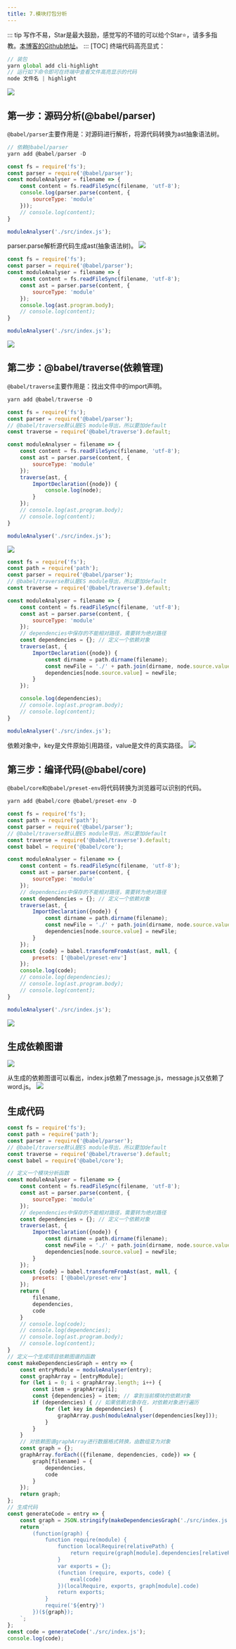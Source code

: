 ```yaml
---
title: 7.模块打包分析
---
```

::: tip
写作不易，Star是最大鼓励，感觉写的不错的可以给个Star⭐，请多多指教。[本博客的Github地址](https://github.com/liujie2019/VuePress-Blog)。
:::
[TOC]
终端代码高亮显式：
```js
// 装包
yarn global add cli-highlight
// 运行如下命令即可在终端中查看文件高亮显示的代码
node 文件名 | highlight
```
![](https://github.com/liujie2019/static_data/blob/master/img/20191209232130.png?raw=true)

## 第一步：源码分析(@babel/parser)
`@babel/parser`主要作用是：对源码进行解析，将源代码转换为ast抽象语法树。
```js
// 依赖@babel/parser
yarn add @babel/parser -D
```
```js
const fs = require('fs');
const parser = require('@babel/parser');
const moduleAnalyser = filename => {
    const content = fs.readFileSync(filename, 'utf-8');
    console.log(parser.parse(content, {
        sourceType: 'module'
    }));
    // console.log(content);
}

moduleAnalyser('./src/index.js');
```
parser.parse解析源代码生成ast(抽象语法树)。
![](https://github.com/liujie2019/static_data/blob/master/img/20191209232446.png?raw=true)

```js
const fs = require('fs');
const parser = require('@babel/parser');
const moduleAnalyser = filename => {
    const content = fs.readFileSync(filename, 'utf-8');
    const ast = parser.parse(content, {
        sourceType: 'module'
    });
    console.log(ast.program.body);
    // console.log(content);
}

moduleAnalyser('./src/index.js');
```
![](https://github.com/liujie2019/static_data/blob/master/img/20191209232559.png?raw=true)

## 第二步：@babel/traverse(依赖管理)
`@babel/traverse`主要作用是：找出文件中的import声明。
```js
yarn add @babel/traverse -D
```
```js
const fs = require('fs');
const parser = require('@babel/parser');
// @babel/traverse默认是ES module导出，所以要加default
const traverse = require('@babel/traverse').default;

const moduleAnalyser = filename => {
    const content = fs.readFileSync(filename, 'utf-8');
    const ast = parser.parse(content, {
        sourceType: 'module'
    });
    traverse(ast, {
        ImportDeclaration({node}) {
            console.log(node);
        }
    });
    // console.log(ast.program.body);
    // console.log(content);
}

moduleAnalyser('./src/index.js');
```
![](https://github.com/liujie2019/static_data/blob/master/img/20191209232719.png?raw=true)

```js
const fs = require('fs');
const path = require('path');
const parser = require('@babel/parser');
// @babel/traverse默认是ES module导出，所以要加default
const traverse = require('@babel/traverse').default;

const moduleAnalyser = filename => {
    const content = fs.readFileSync(filename, 'utf-8');
    const ast = parser.parse(content, {
        sourceType: 'module'
    });
    // dependencies中保存的不能相对路径，需要转为绝对路径
    const dependencies = {}; // 定义一个依赖对象
    traverse(ast, {
        ImportDeclaration({node}) {
            const dirname = path.dirname(filename);
            const newFile = './' + path.join(dirname, node.source.value);
            dependencies[node.source.value] = newFile;
        }
    });

    console.log(dependencies);
    // console.log(ast.program.body);
    // console.log(content);
}

moduleAnalyser('./src/index.js');
```
依赖对象中，key是文件原始引用路径，value是文件的真实路径。
![](https://github.com/liujie2019/static_data/blob/master/img/20191209232828.png?raw=true)

## 第三步：编译代码(@babel/core)
`@babel/core和@babel/preset-env`将代码转换为浏览器可以识别的代码。
```js
yarn add @babel/core @babel/preset-env -D
```
```js
const fs = require('fs');
const path = require('path');
const parser = require('@babel/parser');
// @babel/traverse默认是ES module导出，所以要加default
const traverse = require('@babel/traverse').default;
const babel = require('@babel/core');

const moduleAnalyser = filename => {
    const content = fs.readFileSync(filename, 'utf-8');
    const ast = parser.parse(content, {
        sourceType: 'module'
    });
    // dependencies中保存的不能相对路径，需要转为绝对路径
    const dependencies = {}; // 定义一个依赖对象
    traverse(ast, {
        ImportDeclaration({node}) {
            const dirname = path.dirname(filename);
            const newFile = './' + path.join(dirname, node.source.value);
            dependencies[node.source.value] = newFile;
        }
    });
    const {code} = babel.transformFromAst(ast, null, {
        presets: ['@babel/preset-env']
    });
    console.log(code);
    // console.log(dependencies);
    // console.log(ast.program.body);
    // console.log(content);
}

moduleAnalyser('./src/index.js');
```
![](https://github.com/liujie2019/static_data/blob/master/img/20191209233222.png?raw=true)

## 生成依赖图谱
![](https://github.com/liujie2019/static_data/blob/master/img/20191209233316.png?raw=true)

从生成的依赖图谱可以看出，index.js依赖了message.js，message.js又依赖了word.js。
![](https://github.com/liujie2019/static_data/blob/master/img/20191209233351.png?raw=true)

## 生成代码
```js
const fs = require('fs');
const path = require('path');
const parser = require('@babel/parser');
// @babel/traverse默认是ES module导出，所以要加default
const traverse = require('@babel/traverse').default;
const babel = require('@babel/core');

// 定义一个模块分析函数
const moduleAnalyser = filename => {
    const content = fs.readFileSync(filename, 'utf-8');
    const ast = parser.parse(content, {
        sourceType: 'module'
    });
    // dependencies中保存的不能相对路径，需要转为绝对路径
    const dependencies = {}; // 定义一个依赖对象
    traverse(ast, {
        ImportDeclaration({node}) {
            const dirname = path.dirname(filename);
            const newFile = './' + path.join(dirname, node.source.value);
            dependencies[node.source.value] = newFile;
        }
    });
    const {code} = babel.transformFromAst(ast, null, {
        presets: ['@babel/preset-env']
    });
    return {
        filename,
        dependencies,
        code
    }
    // console.log(code);
    // console.log(dependencies);
    // console.log(ast.program.body);
    // console.log(content);
}
// 定义一个生成项目依赖图谱的函数
const makeDependenciesGraph = entry => {
    const entryModule = moduleAnalyser(entry);
    const graphArray = [entryModule];
    for (let i = 0; i < graphArray.length; i++) {
        const item = graphArray[i];
        const {dependencies} = item; // 拿到当前模块的依赖对象
        if (dependencies) { // 如果依赖对象存在，对依赖对象进行遍历
            for (let key in dependencies) {
                graphArray.push(moduleAnalyser(dependencies[key]));
            }
        }
    }
    // 对依赖图谱graphArray进行数据格式转换，由数组变为对象
    const graph = {};
    graphArray.forEach(({filename, dependencies, code}) => {
        graph[filename] = {
            dependencies,
            code
        }
    });
    return graph;
};
// 生成代码
const generateCode = entry => {
    const graph = JSON.stringify(makeDependenciesGraph('./src/index.js'));
    return `
        (function(graph) {
            function require(module) {
                function localRequire(relativePath) {
                    return require(graph[module].dependencies[relativePath]);
                }
                var exports = {};
                (function (require, exports, code) {
                    eval(code)
                })(localRequire, exports, graph[module].code)
                return exports;
            }
            require('${entry}')
        })(${graph});
    `;
};
const code = generateCode('./src/index.js');
console.log(code);
```